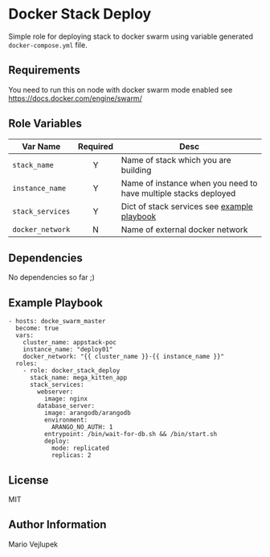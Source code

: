 Docker Stack Deploy
=========

Simple role for deploying stack to docker swarm using variable generated `docker-compose.yml` file.

Requirements
------------

You need to run this on node with docker swarm mode enabled see https://docs.docker.com/engine/swarm/

Role Variables
--------------

| Var Name         | Required | Desc |
| ---------------- | :------: | ---- |
| `stack_name`     | Y        | Name of stack which you are building |
| `instance_name`  | Y        | Name of instance when you need to have multiple stacks deployed |
| `stack_services` | Y        | Dict of stack services see [example playbook](#Example-Playbook)
| `docker_network` | N        | Name of external docker network

Dependencies
------------

No dependencies so far ;)

Example Playbook
----------------

    - hosts: docke_swarm_master
      become: true
      vars:
        cluster_name: appstack-poc
        instance_name: "deploy01"
        docker_network: "{{ cluster_name }}-{{ instance_name }}"
      roles:
        - role: docker_stack_deploy
          stack_name: mega_kitten_app
          stack_services:
            webserver:
              image: nginx
            database_server:
              image: arangodb/arangodb
              environment:
                ARANGO_NO_AUTH: 1
              entrypoint: /bin/wait-for-db.sh && /bin/start.sh
              deploy:
                mode: replicated
                replicas: 2

License
-------

MIT

Author Information
------------------

Mario Vejlupek
